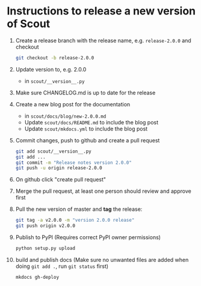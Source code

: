 # Instructions to release a new version of Scout

1. Create a release branch with the release name, e.g. `release-2.0.0` and checkout

    ```bash
    git checkout -b release-2.0.0
    ```

1. Update version to, e.g. 2.0.0

   - in `scout/__version__.py`

1. Make sure CHANGELOG.md is up to date for the release

1. Create a new blog post for the documentation

    - in `scout/docs/blog/new-2.0.0.md`
    - Update `scout/docs/README.md` to include the blog post
    - Update `scout/mkdocs.yml` to include the blog post

1. Commit changes, push to github and create a pull request

    ```bash
    git add scout/__version__.py
    git add ...
    git commit -m "Release notes version 2.0.0"
    git push -u origin release-2.0.0
    ```

1. On github click "create pull request"

1. Merge the pull request, at least one person should review and approve first

1. Pull the new version of master and **tag** the release:

    ```bash
    git tag -a v2.0.0 -m "version 2.0.0 release"
    git push origin v2.0.0
    ```

1. Publish to PyPI (Requires correct PyPI owner permissions)

    ```bash
    python setup.py upload
    ```

1. build and publish docs (Make sure no unwanted files are added when doing `git add .`, run `git status` first)

    ```bash
    mkdocs gh-deploy

    ```
